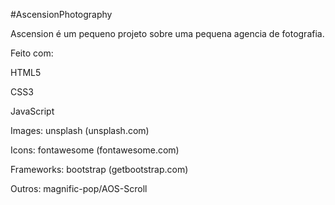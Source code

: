 #AscensionPhotography

Ascension é um pequeno projeto sobre uma pequena agencia de fotografia.

Feito com:

   HTML5
   
   CSS3
   
   JavaScript
   
   Images: unsplash (unsplash.com)
   
   Icons: fontawesome (fontawesome.com)
   
   Frameworks: bootstrap (getbootstrap.com)
   
   Outros: magnific-pop/AOS-Scroll
